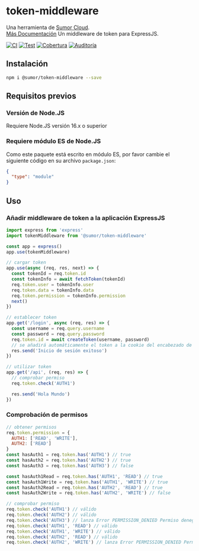 # token-middleware

Una herramienta de [Sumor Cloud](https://sumor.cloud).  
[Más Documentación](https://sumor.cloud/token-middleware)
Un middleware de token para ExpressJS.

[![CI](https://github.com/sumor-cloud/token-middleware/actions/workflows/ci.yml/badge.svg)](https://github.com/sumor-cloud/token-middleware/actions/workflows/ci.yml)
[![Test](https://github.com/sumor-cloud/token-middleware/actions/workflows/ut.yml/badge.svg)](https://github.com/sumor-cloud/token-middleware/actions/workflows/ut.yml)
[![Cobertura](https://github.com/sumor-cloud/token-middleware/actions/workflows/coverage.yml/badge.svg)](https://github.com/sumor-cloud/token-middleware/actions/workflows/coverage.yml)
[![Auditoría](https://github.com/sumor-cloud/token-middleware/actions/workflows/audit.yml/badge.svg)](https://github.com/sumor-cloud/token-middleware/actions/workflows/audit.yml)

## Instalación

```bash
npm i @sumor/token-middleware --save
```

## Requisitos previos

### Versión de Node.JS

Requiere Node.JS versión 16.x o superior

### Requiere módulo ES de Node.JS

Como este paquete está escrito en módulo ES,
por favor cambie el siguiente código en su archivo `package.json`:

```json
{
  "type": "module"
}
```

## Uso

### Añadir middleware de token a la aplicación ExpressJS

```javascript
import express from 'express'
import tokenMiddleware from '@sumor/token-middleware'

const app = express()
app.use(tokenMiddleware)

// cargar token
app.use(async (req, res, next) => {
  const tokenId = req.token.id
  const tokenInfo = await fetchToken(tokenId)
  req.token.user = tokenInfo.user
  req.token.data = tokenInfo.data
  req.token.permission = tokenInfo.permission
  next()
})

// establecer token
app.get('/login', async (req, res) => {
  const username = req.query.username
  const password = req.query.password
  req.token.id = await createToken(username, password)
  // se añadirá automáticamente el token a la cookie del encabezado de respuesta 't'
  res.send('Inicio de sesión exitoso')
})

// utilizar token
app.get('/api', (req, res) => {
  // comprobar permiso
  req.token.check('AUTH1')

  res.send('Hola Mundo')
})
```

### Comprobación de permisos

```javascript
// obtener permisos
req.token.permission = {
  AUTH1: ['READ', 'WRITE'],
  AUTH2: ['READ']
}
const hasAuth1 = req.token.has('AUTH1') // true
const hasAuth2 = req.token.has('AUTH2') // true
const hasAuth3 = req.token.has('AUTH3') // false

const hasAuth1Read = req.token.has('AUTH1', 'READ') // true
const hasAuth1Write = req.token.has('AUTH1', 'WRITE') // true
const hasAuth2Read = req.token.has('AUTH2', 'READ') // true
const hasAuth2Write = req.token.has('AUTH2', 'WRITE') // false

// comprobar permiso
req.token.check('AUTH1') // válido
req.token.check('AUTH2') // válido
req.token.check('AUTH3') // lanza Error PERMISSION_DENIED Permiso denegado: AUTH3
req.token.check('AUTH1', 'READ') // válido
req.token.check('AUTH1', 'WRITE') // válido
req.token.check('AUTH2', 'READ') // válido
req.token.check('AUTH2', 'WRITE') // lanza Error PERMISSION_DENIED Permiso denegado: AUTH2=WRITE
```
